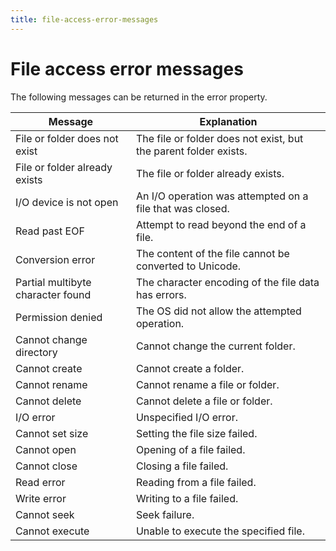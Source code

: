 ```yaml
---
title: file-access-error-messages
---
```

# File access error messages

The following messages can be returned in the error property.

|              Message              |                           Explanation                            |
| --------------------------------- | ---------------------------------------------------------------- |
| File or folder does not exist     | The file or folder does not exist, but the parent folder exists. |
| File or folder already exists     | The file or folder already exists.                               |
| I/O device is not open            | An I/O operation was attempted on a file that was closed.        |
| Read past EOF                     | Attempt to read beyond the end of a file.                        |
| Conversion error                  | The content of the file cannot be converted to Unicode.          |
| Partial multibyte character found | The character encoding of the file data has errors.              |
| Permission denied                 | The OS did not allow the attempted operation.                    |
| Cannot change directory           | Cannot change the current folder.                                |
| Cannot create                     | Cannot create a folder.                                          |
| Cannot rename                     | Cannot rename a file or folder.                                  |
| Cannot delete                     | Cannot delete a file or folder.                                  |
| I/O error                         | Unspecified I/O error.                                           |
| Cannot set size                   | Setting the file size failed.                                    |
| Cannot open                       | Opening of a file failed.                                        |
| Cannot close                      | Closing a file failed.                                           |
| Read error                        | Reading from a file failed.                                      |
| Write error                       | Writing to a file failed.                                        |
| Cannot seek                       | Seek failure.                                                    |
| Cannot execute                    | Unable to execute the specified file.                            |
